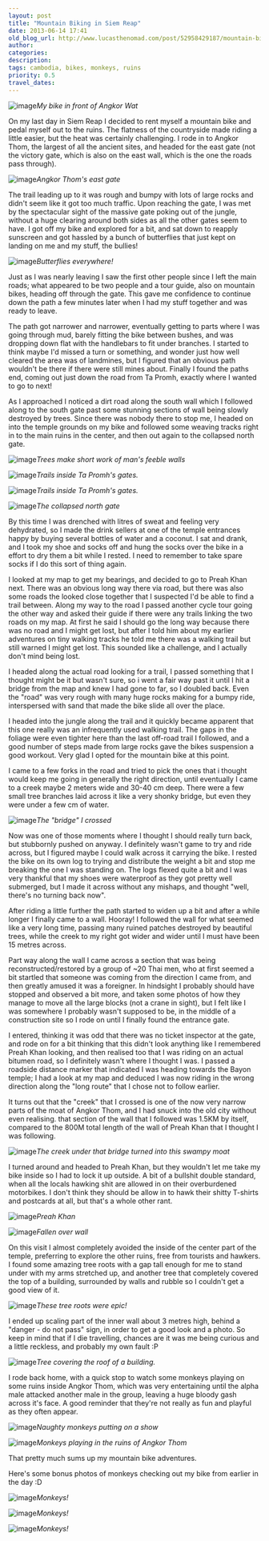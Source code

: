 ```yaml
---
layout: post
title: "Mountain Biking in Siem Reap"
date: 2013-06-14 17:41
old_blog_url: http://www.lucasthenomad.com/post/52958429187/mountain-biking-in-siem-reap
author: 
categories: 
description: 
tags: cambodia, bikes, monkeys, ruins
priority: 0.5
travel_dates: 
---
```


<p class="flickr-image-container"><span class="polaroid"><img alt="image" src="http://media.tumblr.com/c46ec58347b75bfddc9ff1f90dee4ed0/tumblr_inline_modqtuu34O1qz4rgp.jpg" /><em>My bike in front of Angkor Wat</em></span></p>

On my last day in Siem Reap I decided to rent myself a mountain bike and pedal myself out to the ruins. The flatness of the countryside made riding a little easier, but the heat was certainly challenging. I rode in to Angkor Thom, the largest of all the ancient sites, and headed for the east gate (not the victory gate, which is also on the east wall, which is the one the roads pass through).

<p class="flickr-image-container"><span class="polaroid"><img alt="image" src="http://media.tumblr.com/be50972d0516e2bcc7b43a1a4cdc14fd/tumblr_inline_modqtj1cNW1qz4rgp.jpg" /><em>Angkor Thom's east gate</em></span></p>

The trail leading up to it was rough and bumpy with lots of large rocks and didn't seem like it got too much traffic. Upon reaching the gate, I was met by the spectacular sight of the massive gate poking out of the jungle, without a huge clearing around both sides as all the other gates seem to have. I got off my bike and explored for a bit, and sat down to reapply sunscreen and got hassled by a bunch of butterflies that just kept on landing on me and my stuff, the bullies!

<!-- more -->

<p class="flickr-image-container"><span class="polaroid"><img alt="image" src="http://media.tumblr.com/797308c9dd30edd23149e1f3b8b66404/tumblr_inline_modqu4xYgb1qz4rgp.jpg" /><em>Butterflies everywhere!</em></span></p>

Just as I was nearly leaving I saw the first other people since I left the main roads; what appeared to be two people and a tour guide, also on mountain bikes, heading off through the gate. This gave me confidence to continue down the path a few minutes later when I had my stuff together and was ready to leave.

The path got narrower and narrower, eventually getting to parts where I was going through mud, barely fitting the bike between bushes, and was dropping down flat with the handlebars to fit under branches. I started to think maybe I'd missed a turn or something, and wonder just how well cleared the area was of landmines, but I figured that an obvious path wouldn't be there if there were still mines about. Finally I found the paths end, coming out just down the road from Ta Promh, exactly where I wanted to go to next!

As I approached I noticed a dirt road along the south wall which I followed along to the south gate past some stunning sections of wall being slowly destroyed by trees. Since there was nobody there to stop me, I headed on into the temple grounds on my bike and followed some weaving tracks right in to the main ruins in the center, and then out again to the collapsed north gate.

<p class="flickr-image-container"><span class="polaroid"><img alt="image" src="http://media.tumblr.com/4954f6fd99a4f3730eeb8b3863847415/tumblr_inline_modr0mtuMr1qz4rgp.jpg" /><em>Trees make short work of man's feeble walls</em></span></p>
<p class="flickr-image-container"><span class="polaroid"><img alt="image" src="http://media.tumblr.com/f95779e0996c5104929786c899fca2d4/tumblr_inline_modqyjWKf91qz4rgp.jpg" /><em>Trails inside Ta Promh's gates.</em></span></p>
<p class="flickr-image-container"><span class="polaroid"><img alt="image" src="http://media.tumblr.com/cc3c7a807ecca4d5f482b7d143f83b22/tumblr_inline_modqxsU4dd1qz4rgp.jpg" /><em>Trails inside Ta Promh's gates.</em></span></p>
<p class="flickr-image-container"><span class="polaroid"><img alt="image" src="http://media.tumblr.com/f06718f0e08e60d91aee638d248b44c4/tumblr_inline_modqze1kZS1qz4rgp.jpg" /><em>The collapsed north gate</em></span></p>

By this time I was drenched with litres of sweat and feeling very dehydrated, so I made the drink sellers at one of the temple entrances happy by buying several bottles of water and a coconut. I sat and drank, and I took my shoe and socks off and hung the socks over the bike in a effort to dry them a bit while I rested. I need to remember to take spare socks if I do this sort of thing again.

I looked at my map to get my bearings, and decided to go to Preah Khan next. There was an obvious long way there via road, but there was also some roads the looked close together that I suspected I'd be able to find a trail between. Along my way to the road I passed another cycle tour going the other way and asked their guide if there were any trails linking the two roads on my map. At first he said I should go the long way because there was no road and I might get lost, but after I told him about my earlier adventures on tiny walking tracks he told me there was a walking trail but still warned I might get lost. This sounded like a challenge, and I actually don't mind being lost.

I headed along the actual road looking for a trail, I passed something that I thought might be it but wasn't sure, so i went a fair way past it until I hit a bridge from the map and knew I had gone to far, so I doubled back. Even the "road" was very rough with many huge rocks making for a bumpy ride, interspersed with sand that made the bike slide all over the place.

I headed into the jungle along the trail and it quickly became apparent that this one really was an infrequently used walking trail. The gaps in the foliage were even tighter here than the last off-road trail I followed, and a good number of steps made from large rocks gave the bikes suspension a good workout. Very glad I opted for the mountain bike at this point.

I came to a few forks in the road and tried to pick the ones that i thought would keep me going in generally the right direction, until eventually I came to a creek maybe 2 meters wide and 30-40 cm deep. There were a few small tree branches laid across it like a very shonky bridge, but even they were under a few cm of water.

<p class="flickr-image-container"><span class="polaroid"><img alt="image" src="http://media.tumblr.com/7171aec1e4c35a6eee2e7ab7cb2ce21f/tumblr_inline_modqubun8z1qz4rgp.jpg" /><em>The "bridge" I crossed</em></span></p>

Now was one of those moments where I thought I should really turn back, but stubbornly pushed on anyway. I definitely wasn't game to try and ride across, but I figured maybe I could walk across it carrying the bike. I rested the bike on its own log to trying and distribute the weight a bit and stop me breaking the one I was standing on. The logs flexed quite a bit and I was very thankful that my shoes were waterproof as they got pretty well submerged, but I made it across without any mishaps, and thought "well, there's no turning back now".

After riding a little further the path started to widen up a bit and after a while longer I finally came to a wall. Hooray! I followed the wall for what seemed like a very long time, passing many ruined patches destroyed by beautiful trees, while the creek to my right got wider and wider until I must have been 15 metres across.

Part way along the wall I came across a section that was being reconstructed/restored by a group of ~20 Thai men, who at first seemed a bit startled that someone was coming from the direction I came from, and then greatly amused it was a foreigner. In hindsight I probably should have stopped and observed a bit more, and taken some photos of how they manage to move all the large blocks (not a crane in sight), but I felt like I was somewhere I probably wasn't supposed to be, in the middle of a construction site so I rode on until I finally found the entrance gate.

I entered, thinking it was odd that there was no ticket inspector at the gate, and rode on for a bit thinking that this didn't look anything like I remembered Preah Khan looking, and then realised too that I was riding on an actual bitumen road, so I definitely wasn't where I thought I was. I passed a roadside distance marker that indicated I was heading towards the Bayon temple; I had a look at my map and deduced I was now riding in the wrong direction along the "long route" that I chose not to follow earlier.

It turns out that the "creek" that I crossed is one of the now very narrow parts of the moat of Angkor Thom, and I had snuck into the old city without even realising. that section of the wall that I followed was 1.5KM by itself, compared to the 800M total length of the wall of Preah Khan that I thought I was following.

<p class="flickr-image-container"><span class="polaroid"><img alt="image" src="http://media.tumblr.com/3671653c34d95d549d5d5fabac7e9a9e/tumblr_inline_modqvt7e3W1qz4rgp.jpg" /><em>The creek under that bridge turned into this swampy moat</em></span></p>

I turned around and headed to Preah Khan, but they wouldn't let me take my bike inside so I had to lock it up outside. A bit of a bullshit double standard, when all the locals hawking shit are allowed in on their overburdened motorbikes. I don't think they should be allow in to hawk their shitty T-shirts and postcards at all, but that's a whole other rant.

<p class="flickr-image-container"><span class="polaroid"><img alt="image" src="http://media.tumblr.com/496434abe7a8088d8d9444a994e4d3ea/tumblr_inline_modqzyjpci1qz4rgp.jpg" /><em>Preah Khan</em></span></p>
<p class="flickr-image-container"><span class="polaroid"><img alt="image" src="http://media.tumblr.com/8f9c49b7f6ede42b80190de04f045c87/tumblr_inline_modquoE3p11qz4rgp.jpg" /><em>Fallen over wall</em></span></p>

On this visit I almost completely avoided the inside of the center part of the temple, preferring to explore the other ruins, free from tourists and hawkers. I found some amazing tree roots with a gap tall enough for me to stand under with my arms stretched up, and another tree that completely covered the top of a building, surrounded by walls and rubble so I couldn't get a good view of it.

<p class="flickr-image-container"><span class="polaroid"><img alt="image" src="http://media.tumblr.com/669eab9c71fb2cc61ccce61ced72600e/tumblr_inline_modqvbO9K41qz4rgp.jpg" /><em>These tree roots were epic!</em></span></p>

I ended up scaling part of the inner wall about 3 metres high, behind a "danger - do not pass" sign, in order to get a good look and a photo. So keep in mind that if I die travelling, chances are it was me being curious and a little reckless, and probably my own fault :P

<p class="flickr-image-container"><span class="polaroid"><img alt="image" src="http://media.tumblr.com/5b3132bc36f958a74024fd153192e3fb/tumblr_inline_modqziWrwc1qz4rgp.jpg" /><em>Tree covering the roof of a building.</em></span></p>

I rode back home, with a quick stop to watch some monkeys playing on some ruins inside Angkor Thom, which was very entertaining until the alpha male attacked another male in the group, leaving a huge bloody gash across it's face. A good reminder that they're not really as fun and playful as they often appear.

<p class="flickr-image-container"><span class="polaroid"><img alt="image" src="http://media.tumblr.com/c8e517197e17652fac26b08201c9a49c/tumblr_inline_modqxdE5VH1qz4rgp.jpg" /><em>Naughty monkeys putting on a show</em></span></p>
<p class="flickr-image-container"><span class="polaroid"><img alt="image" src="http://media.tumblr.com/d13fea4e44e01807f1a9df49e347922b/tumblr_inline_modqxjHNDM1qz4rgp.jpg" /><em>Monkeys playing in the ruins of Angkor Thom</em></span></p>

That pretty much sums up my mountain bike adventures.

Here's some bonus photos of monkeys checking out my bike from earlier in the day :D

<p class="flickr-image-container"><span class="polaroid"><img alt="image" src="http://media.tumblr.com/dafd0b1104eb9792b05e905792994c0d/tumblr_inline_modqw5aGIP1qz4rgp.jpg" /><em>Monkeys!</em></span></p>
<p class="flickr-image-container"><span class="polaroid"><img alt="image" src="http://media.tumblr.com/b2a2dea296e3a628b0acf212839f6364/tumblr_inline_modqwkSFOj1qz4rgp.jpg" /><em>Monkeys!</em></span></p>
<p class="flickr-image-container"><span class="polaroid"><img alt="image" src="http://media.tumblr.com/ab1f334b62645461a96f214051696fa9/tumblr_inline_modqx3HWSo1qz4rgp.jpg" /><em>Monkeys!</em></span></p>
